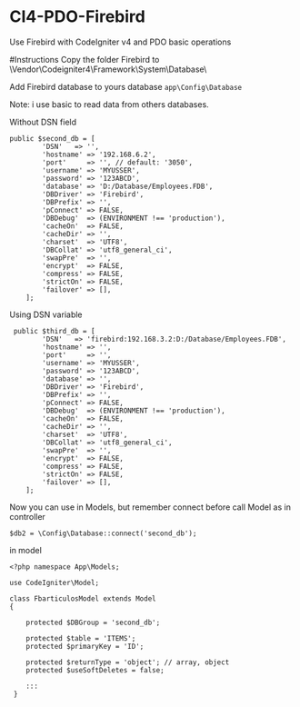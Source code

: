 # CI4-PDO-Firebird
Use Firebird with CodeIgniter v4 and PDO basic operations

#Instructions
Copy the folder Firebird to \Vendor\Codeigniter4\Framework\System\Database\

Add Firebird database to yours database `app\Config\Database`

Note: i use basic to read data from others databases.

Without DSN field
```
public $second_db = [
		'DSN'	=> '',
		'hostname' => '192.168.6.2',
		'port'     => '', // default: '3050',
		'username' => 'MYUSSER',
		'password' => '123ABCD',
		'database' => 'D:/Database/Employees.FDB',
		'DBDriver' => 'Firebird',
		'DBPrefix' => '',
		'pConnect' => FALSE,
		'DBDebug'  => (ENVIRONMENT !== 'production'),
		'cacheOn'  => FALSE,
		'cacheDir' => '',
		'charset'  => 'UTF8',
		'DBCollat' => 'utf8_general_ci',
		'swapPre'  => '',
		'encrypt'  => FALSE,
		'compress' => FALSE,
		'strictOn' => FALSE,
		'failover' => [],
	];
```  
Using DSN variable
```
 public $third_db = [
		'DSN'	=> 'firebird:192.168.3.2:D:/Database/Employees.FDB',
		'hostname' => '',
		'port'     => '',
		'username' => 'MYUSSER',
		'password' => '123ABCD',
		'database' => '',
		'DBDriver' => 'Firebird',
		'DBPrefix' => '',
		'pConnect' => FALSE,
		'DBDebug'  => (ENVIRONMENT !== 'production'),
		'cacheOn'  => FALSE,
		'cacheDir' => '',
		'charset'  => 'UTF8',
		'DBCollat' => 'utf8_general_ci',
		'swapPre'  => '',
		'encrypt'  => FALSE,
		'compress' => FALSE,
		'strictOn' => FALSE,
		'failover' => [],
	];
```

Now you can use in Models, but remember connect before call Model as 
in controller
```
$db2 = \Config\Database::connect('second_db');
```

in model

```
<?php namespace App\Models;

use CodeIgniter\Model;

class FbarticulosModel extends Model
{

    protected $DBGroup = 'second_db';

    protected $table = 'ITEMS';
    protected $primaryKey = 'ID';

    protected $returnType = 'object'; // array, object
    protected $useSoftDeletes = false;
    
    :::
 }
```


